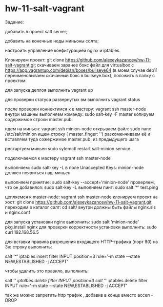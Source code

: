 # hw-11-salt-vagrant
Задание:

добавить в проект salt server;

добавить на конечные ноды миньоны солта;

настроить управление конфигурацией nginx и iptables.


Клонируем проект: git clone https://github.com/alexeykazancev/hw-11-salt-vagrant.git 
скачиваем заранее бокс файл для virtualbox c https://app.vagrantup.com/debian/boxes/bullseye64 (в моем случае deb11 переименовываем скачанный бокс в bullseye.box), положить в папку с проектом

для запуска деплоя выполнить vagrant up

для проверки статуса развернутых вм выполнить vagrant status

после проверки коннектимся к в мастеру: vagrant ssh master-node
внутри машины выполняем команду: sudo salt-key -F master
копируем содержимое строки master.pub:

идем на миньен: vagrant ssh minion-node 
открываем файл: sudo nano /etc/salt/minion ищем строку ( master_finger: '') разкоменчиваем её и вставляем туда сожержимое master.pub: из предыдущего шага

рестартуем миньен sudo sytemctl restart salt-minion.service

подключаемся к мастеру vagrant ssh master-node

выполняем: sudo salt-key -L
в поле  Unaccepted Keys: minion-node  должен появиться наш миньен

выполняем принятие: sudo salt-key --accept='minion-node'
проверяем, что он добавился: sudo salt-key -L
выполняем пинг: sudo salt '*' test.ping

цепляемся к master-node: vagrant ssh master-node
клонируем проект на хост: git clone https://github.com/alexeykazancev/hw-11-salt-vagrant.git
переходим в каталог салт: cd salt/
внутри должны быть файлы nginx.sls и nginx.conf

для запуска установки nginx выполнить: sudo salt 'minion-node' pkg.install nginx
для проверки корректности установки выполнить: sudo curl 192.168.56.5

для вставки правила разрешения входящего HTTP-трафика (порт 80) на 3ю строку выполнить: 

salt '*' iptables.insert filter INPUT position=3 rule='-m state --state NEW,ESTABLISHED -j ACCEPT'

чтобы удалить это правило, выполнить:

salt '*' iptalbes.delete filter INPUT position=3 salt '*' iptables.delete filter INPUT rule='-m state --state NEW,ESTABLISHED -j ACCEPT'

так же можно запретить http трафик , добавив в конце вместо ассеп - DROP